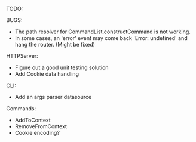 TODO:

BUGS:

- The path resolver for CommandList.constructCommand is not working.
- In some cases, an 'error' event may come back 'Error: undefined' and hang the router. (Might be fixed)

HTTPServer:

- Figure out a good unit testing solution
- Add Cookie data handling

CLI:

- Add an args parser datasource

Commands:

- AddToContext
- RemoveFromContext
- Cookie encoding?

